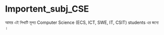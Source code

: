# Importent_subj_CSE
আমার এই লিখাটি মূলত Computer Science (ECS, ICT, SWE, IT, CSIT) students এর জন্যে । 
